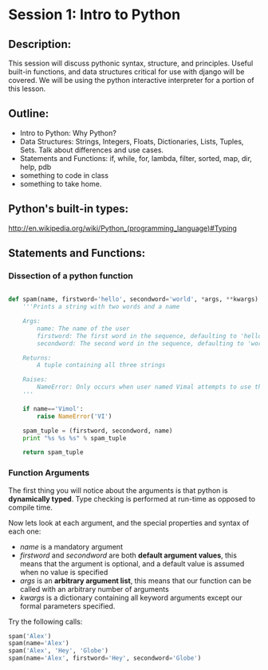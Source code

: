 Session 1: Intro to Python
==============================================
Description:
------------
This session will discuss pythonic syntax, structure, and principles. Useful built-in functions, and data structures critical for use with django will be covered. We will be using the python interactive interpreter for a portion of this lesson.

Outline:
--------
* Intro to Python: Why Python?
* Data Structures: Strings, Integers, Floats, Dictionaries, Lists, Tuples, Sets. Talk about differences and use cases.
* Statements and Functions: if, while, for, lambda, filter, sorted, map, dir, help, pdb
* something to code in class
* something to take home.

Python's built-in types:
------------------------
http://en.wikipedia.org/wiki/Python_(programming_language)#Typing

Statements and Functions:
----------------

### Dissection of a python function

```python

def spam(name, firstword='hello', secondword='world', *args, **kwargs):
	'''Prints a string with two words and a name

    Args:
        name: The name of the user
        firstword: The first word in the sequence, defaulting to 'hello'
        secondword: The second word in the sequence, defaulting to 'world'

    Returns:
        A tuple containing all three strings

    Raises:
        NameError: Only occurs when user named Vimal attempts to use this function
    '''

    if name=='Vimol':
    	raise NameError('VI')

    spam_tuple = (firstword, secondword, name)
	print "%s %s %s" % spam_tuple

	return spam_tuple

```

### Function Arguments

The first thing you will notice about the arguments is that python is **dynamically typed**. Type checking is performed at run-time as opposed to compile time.

Now lets look at each argument, and the special properties and syntax of each one:

* *name* is a mandatory argument
* *firstword* and *secondword* are both **default argument values**, this means that the argument is optional, and a default value is assumed when no value is specified
* *args* is an **arbitrary argument list**, this means that our function can be called with an arbitrary number of arguments
* *kwargs* is a dictionary containing all keyword arguments except our formal parameters specified.

Try the following calls:

```python
spam('Alex')
spam(name='Alex')
spam('Alex', 'Hey', 'Globe')
spam(name='Alex', firstword='Hey', secondword='Globe')
```
